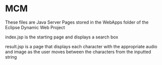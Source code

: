 # MCM
These files are Java Server Pages stored in the WebApps folder of the Eclipse Dynamic Web Project

index.jsp is the starting page and displays a search box

result.jsp is a page that displays each character with the appropriate audio and image as the user moves between the characters from the inputted string
